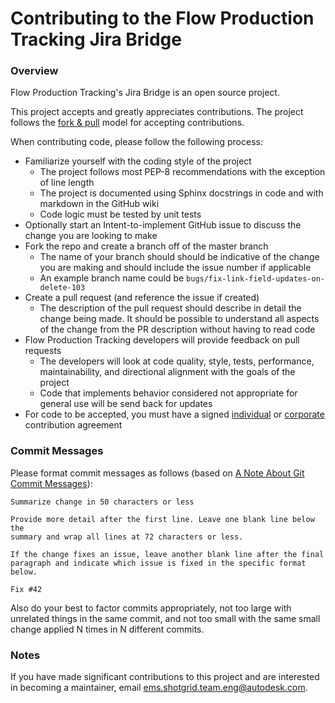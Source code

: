 # Contributing to the Flow Production Tracking Jira Bridge

### Overview

Flow Production Tracking's Jira Bridge is an open source project.

This project accepts and greatly appreciates contributions.
The project follows the [fork & pull](https://help.github.com/articles/using-pull-requests/#fork--pull) model for accepting contributions.

When contributing code, please follow the following process:
* Familiarize yourself with the coding style of the project
   * The project follows most PEP-8 recommendations with the exception of line length
   * The project is documented using Sphinx docstrings in code and with markdown in the GitHub wiki
   * Code logic must be tested by unit tests
* Optionally start an Intent-to-implement GitHub issue to discuss the change you are looking to make
* Fork the repo and create a branch off of the master branch
   * The name of your branch should should be indicative of the change you are making and should include the issue number if applicable
   * An example branch name could be `bugs/fix-link-field-updates-on-delete-103`
* Create a pull request (and reference the issue if created)
   * The description of the pull request should describe in detail the change being made. It should be possible to understand all aspects of the change from the PR description without having to read code
* Flow Production Tracking developers will provide feedback on pull requests
   * The developers will look at code quality, style, tests, performance, maintainability, and directional alignment with the goals of the project
   * Code that implements behavior considered not appropriate for general use will be send back for updates
* For code to be accepted, you must have a signed [individual](pdfs/ind_contrib_agmt_forshotgun_jira_bridge.pdf) or [corporate](pdfs/corp_contrib_agmt_forshotgun_jira_bridge.pdf) contribution agreement

### Commit Messages

Please format commit messages as follows (based on [A Note About Git Commit Messages](http://tbaggery.com/2008/04/19/a-note-about-git-commit-messages.html)):

```text
Summarize change in 50 characters or less

Provide more detail after the first line. Leave one blank line below the
summary and wrap all lines at 72 characters or less.

If the change fixes an issue, leave another blank line after the final
paragraph and indicate which issue is fixed in the specific format
below.

Fix #42
```

Also do your best to factor commits appropriately, not too large with unrelated things in the same commit, and not too small with the same small change applied N times in N different commits.

### Notes

If you have made significant contributions to this project and are interested in becoming a maintainer, email ems.shotgrid.team.eng@autodesk.com.
